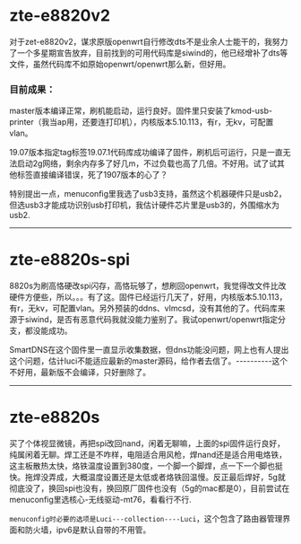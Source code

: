 # zte-e8820v2

对于zet-e8820v2，谋求原版openwrt自行修改dts不是业余人士能干的，我努力了一个多星期宣告放弃，目前找到的可用代码库是siwind的，他已经增补了dts等文件，虽然代码库不如原始openwrt/openwrt那么新，但好用。


### 目前成果：

master版本编译正常，刷机能启动，运行良好。固件里只安装了kmod-usb-printer（我当ap用，还要连打印机），内核版本5.10.113，有r，无kv，可配置vlan。

19.07版本指定tag标签19.07.1代码库成功编译了固件，刷机后可运行，只是一直无法启动2g网络，剩余内存多了好几m，不过负载也高了几倍。不好用。试了试其他标签直接编译错误，死了1907版本的心了？

特别提出一点，menuconfig里我选了usb3支持，虽然这个机器硬件只是usb2，但选usb3才能成功识别usb打印机，我估计硬件芯片里是usb3的，外围缩水为usb2.


----------------------------------------------------------------------------
# zte-e8820s-spi

8820s为刷高恪硬改spi闪存，高恪玩够了，想刷回openwrt，我觉得改文件比改硬件方便些，所以。。。有了这。固件已经运行几天了，好用，内核版本5.10.113，有r，无kv，可配置vlan。另外预装的ddns、vlmcsd，没有其他的了。代码库来源于siwind，是否有恶意代码我就没能力鉴别了。我试openwrt/openwrt指定分支，都没能成功。

SmartDNS在这个固件里一直显示收集数据，但dns功能没问题，网上也有人提出这个问题，估计luci不能适应最新的master源码，给作者去信了。----------这个不好用，最新版不会编译，只好删除了。

----------------------------------------------------------------------------
# zte-e8820s
买了个体视显微镜，再把spi改回nand，闲着无聊嘛，上面的spi固件运行良好，纯属闲着无聊。焊工还是不咋样，电阻适合用风枪，焊nand还是适合用电烙铁，这主板散热太快，烙铁温度设置到380度，一个脚一个脚焊，点一下一个脚也挺快。拖焊没弄成，大概温度设置还是太低或者烙铁回温慢。反正最后焊好，5g就彻底没了，换回spi也没有，换回原厂固件也没有（5g的mac都是0），目前尝试在menuconfig里选核心-无线驱动-mt76，看看行不行.

`menuconfig时必要的选项是Luci---collection----Luci`，这个包含了路由器管理界面和防火墙，ipv6是默认自带的不用管。
